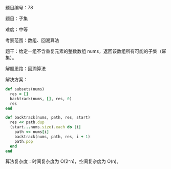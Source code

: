题目编号：78

题目：子集

难度：中等

考察范围：数组、回溯算法

题干：给定一组不含重复元素的整数数组 nums，返回该数组所有可能的子集（幂集）。

解题思路：回溯算法

解决方案：

```ruby
def subsets(nums)
  res = []
  backtrack(nums, [], res, 0)
  res
end

def backtrack(nums, path, res, start)
  res << path.dup
  (start...nums.size).each do |i|
    path << nums[i]
    backtrack(nums, path, res, i + 1)
    path.pop
  end
end
```

算法复杂度：时间复杂度为 O(2^n)，空间复杂度为 O(n)。